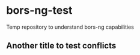 # bors-ng-test
Temp repository to understand bors-ng capabilities

## Another title to test conflicts
